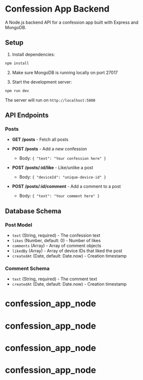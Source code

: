 # Confession App Backend

A Node.js backend API for a confession app built with Express and MongoDB.

## Setup

1. Install dependencies:
```bash
npm install
```

2. Make sure MongoDB is running locally on port 27017

3. Start the development server:
```bash
npm run dev
```

The server will run on `http://localhost:5000`

## API Endpoints

### Posts

- **GET /posts** - Fetch all posts
- **POST /posts** - Add a new confession
  - Body: `{ "text": "Your confession here" }`

- **POST /posts/:id/like** - Like/unlike a post
  - Body: `{ "deviceId": "unique-device-id" }`

- **POST /posts/:id/comment** - Add a comment to a post
  - Body: `{ "text": "Your comment here" }`

## Database Schema

### Post Model
- `text` (String, required) - The confession text
- `likes` (Number, default: 0) - Number of likes
- `comments` (Array) - Array of comment objects
- `likedBy` (Array) - Array of device IDs that liked the post
- `createdAt` (Date, default: Date.now) - Creation timestamp

### Comment Schema
- `text` (String, required) - The comment text
- `createdAt` (Date, default: Date.now) - Creation timestamp
# confession_app_node
# confession_app_node
# confession_app_node
# confession_app_node
